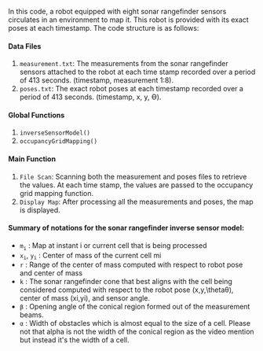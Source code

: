In this code, a robot equipped with eight sonar rangefinder sensors circulates in an environment to map it. This robot is provided with its exact poses at each timestamp. The code structure is as follows:

#### Data Files
1. ```measurement.txt```: The measurements from the sonar rangefinder sensors attached to the robot at each time stamp recorded over a period of 413 seconds. (timestamp, measurement 1:8).
2. ```poses.txt```: The exact robot poses at each timestamp recorded over a period of 413 seconds. (timestamp, x, y, ϴ).

#### Global Functions
1. ```inverseSensorModel()```
2. ```occupancyGridMapping()```

#### Main Function
1. ```File Scan```: Scanning both the measurement and poses files to retrieve the values. At each time stamp, the values are passed to the occupancy grid mapping function.
2. ```Display Map```: After processing all the measurements and poses, the map is displayed.

#### Summary of notations for the sonar rangefinder inverse sensor model:

- ```m```<sub>```i```</sub> : Map at instant i or current cell that is being processed
- ```x```<sub>```i```</sub>, ```y```<sub>```i```</sub> : Center of mass of the current cell mi
- ```r``` : Range of the center of mass computed with respect to robot pose and center of mass
- ```k``` : The sonar rangefinder cone that best aligns with the cell being considered computed with respect to the robot pose (x,y,\thetaθ), center of mass (xi,yi), and sensor angle.
- ```β``` : Opening angle of the conical region formed out of the measurement beams.
- ```α``` : Width of obstacles which is almost equal to the size of a cell. Please not that alpha is not the width of the conical region as the video mention but instead it's the width of a cell.